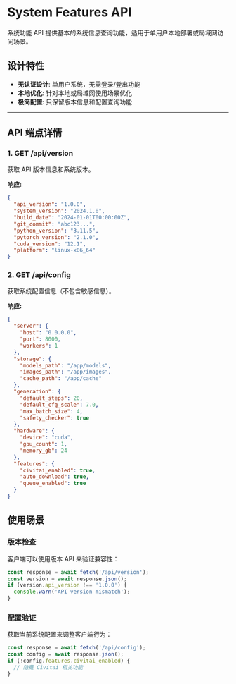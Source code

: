 # System Features API

系统功能 API 提供基本的系统信息查询功能，适用于单用户本地部署或局域网访问场景。

## 设计特性

- **无认证设计**: 单用户系统，无需登录/登出功能
- **本地优化**: 针对本地或局域网使用场景优化
- **极简配置**: 只保留版本信息和配置查询功能

---

## API 端点详情

### 1. GET /api/version

获取 API 版本信息和系统版本。

**响应:**

```json
{
  "api_version": "1.0.0",
  "system_version": "2024.1.0",
  "build_date": "2024-01-01T00:00:00Z",
  "git_commit": "abc123...",
  "python_version": "3.11.5",
  "pytorch_version": "2.1.0",
  "cuda_version": "12.1",
  "platform": "linux-x86_64"
}
```

### 2. GET /api/config

获取系统配置信息（不包含敏感信息）。

**响应:**

```json
{
  "server": {
    "host": "0.0.0.0",
    "port": 8000,
    "workers": 1
  },
  "storage": {
    "models_path": "/app/models",
    "images_path": "/app/images",
    "cache_path": "/app/cache"
  },
  "generation": {
    "default_steps": 20,
    "default_cfg_scale": 7.0,
    "max_batch_size": 4,
    "safety_checker": true
  },
  "hardware": {
    "device": "cuda",
    "gpu_count": 1,
    "memory_gb": 24
  },
  "features": {
    "civitai_enabled": true,
    "auto_download": true,
    "queue_enabled": true
  }
}
```

## 使用场景

### 版本检查

客户端可以使用版本 API 来验证兼容性：

```javascript
const response = await fetch('/api/version');
const version = await response.json();
if (version.api_version !== '1.0.0') {
  console.warn('API version mismatch');
}
```

### 配置验证

获取当前系统配置来调整客户端行为：

```javascript
const response = await fetch('/api/config');
const config = await response.json();
if (!config.features.civitai_enabled) {
  // 隐藏 Civitai 相关功能
}
```
